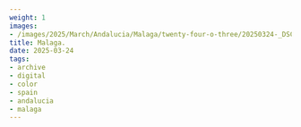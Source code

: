 ```yaml
---
weight: 1
images:
- /images/2025/March/Andalucia/Malaga/twenty-four-o-three/20250324-_DSC9571.jpg
title: Malaga.
date: 2025-03-24
tags:
- archive
- digital
- color
- spain
- andalucia
- malaga
---
```


